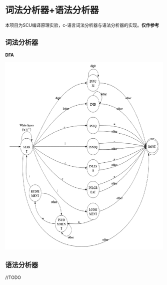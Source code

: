 # 词法分析器+语法分析器

本项目为SCU编译原理实验，c-语言词法分析器与语法分析器的实现。**仅作参考**

## 词法分析器

**DFA**

<img height="600" src="lexicalAnalyzer/src/main/resources/DFA.png" width="800"/>

## 语法分析器

//TODO